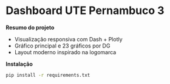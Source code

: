 # Dashboard UTE Pernambuco 3

**Resumo do projeto**
- Visualização responsiva com Dash + Plotly
- Gráfico principal e 23 gráficos por DG
- Layout moderno inspirado na logomarca

**Instalação**
```bash
pip install -r requirements.txt
